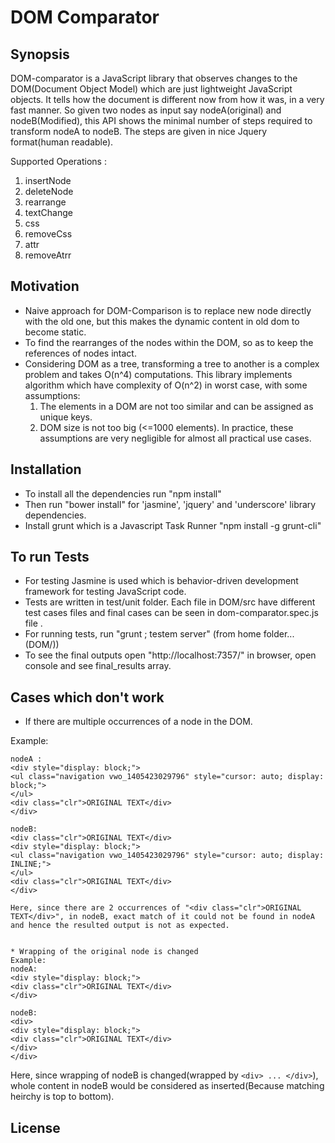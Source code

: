 # DOM Comparator

## Synopsis
DOM-comparator is a JavaScript library that observes changes to the DOM(Document Object Model) which are just lightweight JavaScript objects. 
It tells how the document is different now from how it was, in a very fast manner. 
So given two nodes as input say nodeA(original) and nodeB(Modified), this API shows the minimal number of steps required to transform nodeA 
to nodeB. The steps are given in nice Jquery format(human readable). 

Supported Operations :
1. insertNode
2. deleteNode
3. rearrange 
4. textChange
5. css 
6. removeCss 
7. attr
8. removeAtrr


## Motivation
* Naive approach for DOM-Comparison is to replace new node directly with the old one, but this makes the dynamic content in old dom to become static. 
* To find the rearranges of the nodes within the DOM, so as to keep the references of nodes intact. 
* Considering DOM as a tree, transforming a tree to another is a complex problem and takes O(n^4) computations. This library implements algorithm which have complexity of O(n^2) in worst case, with some assumptions: 
    1. The elements in a DOM are not too similar and can be assigned as unique keys. 
    2. DOM size is not too big (<=1000 elements).
In practice, these assumptions are very negligible for almost all practical use cases.

## Installation
* To install all the dependencies run "npm install" 
* Then run "bower install" for 'jasmine', 'jquery' and 'underscore' library dependencies. 
* Install grunt which is a Javascript Task Runner 
      "npm install -g grunt-cli"
    
## To run Tests

* For testing Jasmine is used which is behavior-driven development framework for testing JavaScript code. 
* Tests are written in test/unit folder. Each file in DOM/src have different test cases files and final cases can be seen in dom-comparator.spec.js file . 
* For running tests, run "grunt ; testem server" (from home folder... (DOM/)) 
* To see the final outputs open "http://localhost:7357/" in browser, open console and see final_results array. 


## Cases which don't work 
* If there are multiple occurrences of a node in the DOM.

Example:

    nodeA : 
    <div style="display: block;">
    <ul class="navigation vwo_1405423029796" style="cursor: auto; display: block;">
    </ul>
    <div class="clr">ORIGINAL TEXT</div>
    </div>

    nodeB: 
    <div class="clr">ORIGINAL TEXT</div>
    <div style="display: block;">
    <ul class="navigation vwo_1405423029796" style="cursor: auto; display: INLINE;">
    </ul>
    <div class="clr">ORIGINAL TEXT</div>
    </div>

    Here, since there are 2 occurrences of "<div class="clr">ORIGINAL TEXT</div>", in nodeB, exact match of it could not be found in nodeA and hence the resulted output is not as expected.


    * Wrapping of the original node is changed
    Example: 
    nodeA: 
    <div style="display: block;">
    <div class="clr">ORIGINAL TEXT</div>
    </div>

    nodeB: 
    <div>
    <div style="display: block;">
    <div class="clr">ORIGINAL TEXT</div>
    </div>
    </div>

Here, since wrapping of nodeB is changed(wrapped by `<div> ... </div>`), whole content in nodeB would be considered as inserted(Because matching heirchy is top to bottom).



## License


